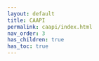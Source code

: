 ```yaml
---
layout: default
title: CAAPI
permalink: caapi/index.html
nav_order: 3
has_children: true
has_toc: true
---
```

